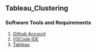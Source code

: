 ## Tableau_Clustering

### Software Tools and Requirements

1. [Github Account](https://github.com)
2. [VSCode IDE](https://visualstudio.com/)
3. [Tableau](https://tableau.com)